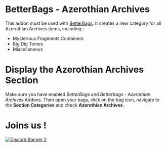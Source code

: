# BetterBags - Azerothian Archives

This addon must be used with [BetterBags](https://www.curseforge.com/wow/addons/better-bags). It creates a new category for all Azerothian Archives items, including : 

- Mysterious Fragments Containers
- Big Dig Tomes
- Miscellaneous

# Display the Azerothian Archives Section

Make sure you have enabled *BetterBags* and *Betterbags - Azerothian Archives* Addons. Then open your bags, click on the bag icon, navigate to the **Section Categories**  and check **Azerothian Archives**.

# Joins us !
[![Discord Banner 2](https://discordapp.com/api/guilds/1063213796845428876/widget.png?style=banner2)](https://discord.gg/a6DQuK8hV7)
